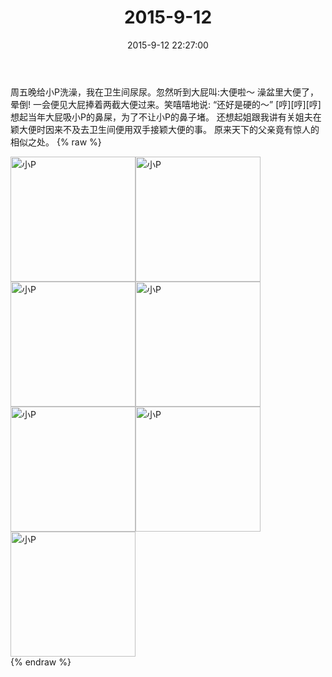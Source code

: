 ﻿---
title: "2015-9-12"
date: 2015-9-12 22:27:00
tags:
categories: 妈妈
---
周五晚给小P洗澡，我在卫生间尿尿。忽然听到大屁叫:大便啦～
澡盆里大便了，晕倒!
一会便见大屁捧着两截大便过来。笑嘻嘻地说:
“还好是硬的～”
[哼][哼][哼]
想起当年大屁吸小P的鼻屎，为了不让小P的鼻子堵。
还想起姐跟我讲有关姐夫在颖大便时因来不及去卫生间便用双手接颖大便的事。
原来天下的父亲竟有惊人的相似之处。
{% raw %}
<div style="width:500 px">
<div style="float:left; width:100 px"><img src="/images/微信图片_20171011154846.jpg" width="200" alt="小P"></div>
<div style="float:left; width:100 px"><img src="/images/微信图片_20171011154859.jpg" width="200" alt="小P"></div>
<div style="float:left; width:100 px"><img src="/images/微信图片_20171011154910.jpg" width="200" alt="小P"></div>
<div style="float:left; width:100 px"><img src="/images/微信图片_20171011154920.jpg" width="200" alt="小P"></div>
<div style="float:left; width:100 px"><img src="/images/微信图片_20171011154931.jpg" width="200" alt="小P"></div>
<div style="float:left; width:100 px"><img src="/images/微信图片_20171011154941.jpg" width="200" alt="小P"></div>
<div style="float:left; width:100 px"><img src="/images/微信图片_20171011154951.jpg" width="200" alt="小P"></div>
<div style="clear:both"></div>
</div>
{% endraw %}